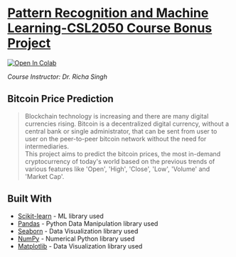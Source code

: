 # [Pattern Recognition and Machine Learning-CSL2050 Course Bonus Project](https://github.com/Dev-Goel/Bitcoin-Price-Prediction)
[![Open In Colab](https://colab.research.google.com/assets/colab-badge.svg)](https://github.com/Dev-Goel/Bitcoin-Price-Prediction/blob/main/PRML%20Course%20Bonus%20Project%20Code.ipynb)

_Course Instructor: Dr. Richa Singh_

## Bitcoin Price Prediction

> Blockchain technology is increasing and there are many digital currencies rising. Bitcoin is a decentralized digital currency, without a central bank or single administrator, that can be sent from user to user on the peer-to-peer bitcoin network without the need for intermediaries. 
> <br/>
> This project aims to predict the bitcoin prices, the most in-demand cryptocurrency of today's world based on the previous trends of various features like 'Open', 'High', 'Close', 'Low', 'Volume' and 'Market Cap'.

## Built With
* [Scikit-learn](https://scikit-learn.org/stable/) - ML library used
* [Pandas](https://pandas.pydata.org/) - Python Data Manipulation library used
* [Seaborn](https://seaborn.pydata.org/) - Data Visualization library used
* [NumPy](https://numpy.org/) - Numerical Python library used
* [Matplotlib](https://matplotlib.org/) - Data Visualization library used
